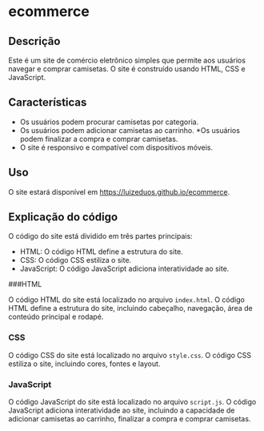 # ecommerce

## Descrição

Este é um site de comércio eletrônico simples que permite aos usuários navegar e comprar camisetas. O site é construído usando HTML, CSS e JavaScript.

## Características

* Os usuários podem procurar camisetas por categoria.
* Os usuários podem adicionar camisetas ao carrinho.
*Os usuários podem finalizar a compra e comprar camisetas.
* O site é responsivo e compatível com dispositivos móveis.

## Uso

O site estará disponível em https://luizeduos.github.io/ecommerce.

## Explicação do código

O código do site está dividido em três partes principais:

* HTML: O código HTML define a estrutura do site.
* CSS: O código CSS estiliza o site.
* JavaScript: O código JavaScript adiciona interatividade ao site.

###HTML

O código HTML do site está localizado no arquivo `index.html`. O código HTML define a estrutura do site, incluindo cabeçalho, navegação, área de conteúdo principal e rodapé.

### CSS

O código CSS do site está localizado no arquivo `style.css`. O código CSS estiliza o site, incluindo cores, fontes e layout.

### JavaScript

O código JavaScript do site está localizado no arquivo `script.js`. O código JavaScript adiciona interatividade ao site, incluindo a capacidade de adicionar camisetas ao carrinho, finalizar a compra e comprar camisetas.
